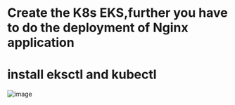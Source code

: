 # Create the K8s EKS,further you have to do the deployment of Nginx application

# install eksctl and kubectl

![image](https://github.com/ArpanaM/Guvi_tasks/assets/68733492/92f7cf33-6b63-444e-9486-924aca5c726e)


